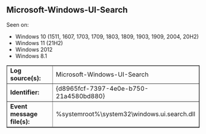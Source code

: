 ## Microsoft-Windows-UI-Search

Seen on:
* Windows 10 (1511, 1607, 1703, 1709, 1803, 1809, 1903, 1909, 2004, 20H2)
* Windows 11 (21H2)
* Windows 2012
* Windows 8.1

<table border="1" class="docutils">
  <tbody>
    <tr>
      <td><b>Log source(s):</b></td>
      <td>Microsoft-Windows-UI-Search</td>
    </tr>
    <tr>
      <td><b>Identifier:</b></td>
      <td>{d8965fcf-7397-4e0e-b750-21a4580bd880}</td>
    </tr>
    <tr>
      <td><b>Event message file(s):</b></td>
      <td>%systemroot%\system32\windows.ui.search.dll</td>
    </tr>
  </tbody>
</table>

&nbsp;

